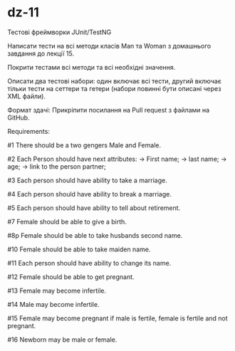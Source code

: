 # dz-11
Тестові фреймворки JUnit/TestNG

Написати тести на всі методи класів Man та Woman з домашнього завдання до лекції 15.

Покрити тестами всі методи та всі необхідні значення.

Описати два тестові набори: один включає всі тести, другий включає тільки тести на сеттери та гетери (набори повинні бути описані через XML файли).

Формат здачі: Прикріпити посилання на Pull request з файлами на GitHub.

Requirements:

#1
There should be a two gengers Male and Female.

#2
Each Person should have next attributes:
    -> First name;
    -> last name;
    -> age;
    -> link to the person partner;

#3
Each person should have ability to take a marriage.

#4
Each person should have ability to break a marriage.

#5
Each person should have ability to tell about retirement.

#7
Female should be able to give a birth.

#8p
Female should be able to take husbands second name.


#10
Female should be able to take maiden name.

#11
Each person should have ability to change its name.

#12
Female should be able to get pregnant.

#13
Female may become infertile.

#14
Male may become infertile.

#15
Female may become pregnant if male is fertile, female is fertile and not pregnant.

#16
Newborn may be male or female.
